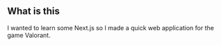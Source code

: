 ## What is this
I wanted to learn some Next.js so I made a quick web application for the game Valorant.
